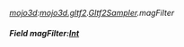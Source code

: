 _[mojo3d](../../modules/mojo3d/mojo3d-module.md):[mojo3d.gltf2](../../modules/mojo3d/mojo3d-gltf2.md).[Gltf2Sampler](../../modules/mojo3d/mojo3d-gltf2-gltf2sampler.md).magFilter_
##### Field magFilter:[Int](../../modules/wonkey/wonkey-types-int.md)
